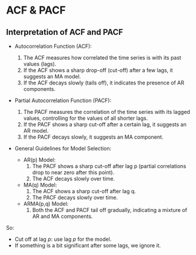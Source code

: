# ACF & PACF

## Interpretation of ACF and PACF

- Autocorrelation Function (ACF):
  1. The ACF measures how correlated the time series is with its past values (lags).
  2. If the ACF shows a sharp drop-off (cut-off) after a few lags, it suggests an MA model.
  3. If the ACF decays slowly (tails off), it indicates the presence of AR components.

- Partial Autocorrelation Function (PACF):
  1. The PACF measures the correlation of the time series with its lagged values, controlling for the values of all shorter lags.
  2. If the PACF shows a sharp cut-off after a certain lag, it suggests an AR model.
  3. If the PACF decays slowly, it suggests an MA component.

- General Guidelines for Model Selection:
    - AR(p) Model:
        1. The PACF shows a sharp cut-off after lag p (partial correlations drop to near zero after this point).
        2. The ACF decays slowly over time.
    - MA(q) Model:
        1. The ACF shows a sharp cut-off after lag q.
        2. The PACF decays slowly over time.
    - ARMA(p,q) Model:
        1. Both the ACF and PACF tail off gradually, indicating a mixture of AR and MA components.

So:
- Cut off at lag $p$: use lag $p$ for the model.
- If something is a bit significant after some lags, we ignore it.